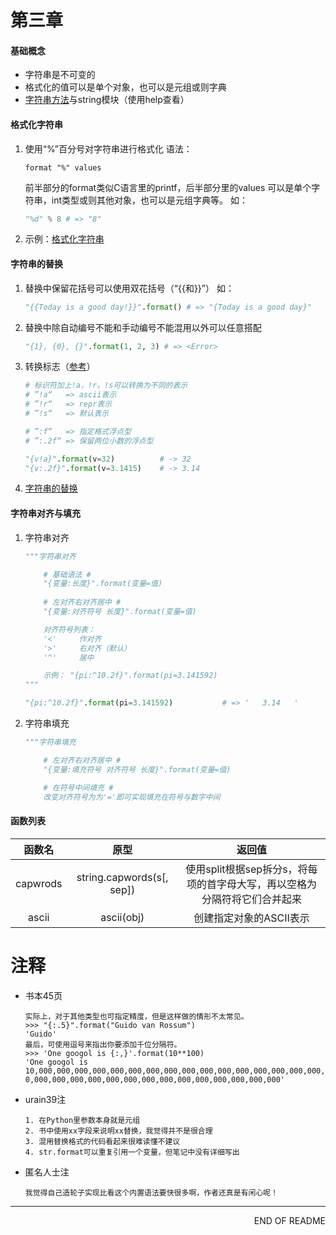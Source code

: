 第三章
================================

#### 基础概念 ####

- 字符串是不可变的
- 格式化的值可以是单个对象，也可以是元组或则字典
- [字符串方法](字符串方法.md)与string模块（使用help查看）

#### 格式化字符串 ####

1. 使用“%”百分号对字符串进行格式化
    语法：
    ``````
    format "%" values
    ``````
    前半部分的format类似C语言里的printf，后半部分里的values
    可以是单个字符串，int类型或则其他对象，也可以是元组字典等。
    如：
    ``````python
    "%d" % 8 # => "8" 
    ``````
2. 示例：[格式化字符串](../示例/toy1.py)

#### 字符串的替换 ####

1. 替换中保留花括号可以使用双花括号（“{{和}}”）
    如：
    ``````python
    "{{Today is a good day!}}".format() # => "{Today is a good day}"
    ``````

2. 替换中除自动编号不能和手动编号不能混用以外可以任意搭配
    ``````python
    "{1}, {0}, {}".format(1, 2, 3) # => <Error>
    ``````

3. 转换标志（[参考](转换标志.md)）
    ``````python
    # 标识符加上!a，!r，!s可以转换为不同的表示
    # ”!a“   => ascii表示
    # ”!r“   => repr表示
    # ”!s“   => 默认表示

    # ”:f“   => 指定格式浮点型
    # ”:.2f“ => 保留两位小数的浮点型

    "{v!a}".format(v=32)          # -> 32
    "{v:.2f}".format(v=3.1415)    # -> 3.14
     ``````

4. [字符串的替换](../示例/toy2.py)


#### 字符串对齐与填充 #####

1. 字符串对齐
    ``````python
    """字符串对齐
    
        # 基础语法 #
        "{变量:长度}".format(变量=值)
        
        # 左对齐右对齐居中 #
        "{变量:对齐符号 长度}".format(变量=值) 
    
        对齐符号列表：
        '<'     作对齐
        '>'     右对齐（默认）
        '^'     居中

        示例： "{pi:^10.2f}".format(pi=3.141592)
    """

    "{pi:^10.2f}".format(pi=3.141592)           # => '   3.14   '

    ``````

2. 字符串填充
    ``````python
    """字符串填充

        # 左对齐右对齐居中 #
        "{变量:填充符号 对齐符号 长度}".format(变量=值) 

        # 在符号中间填充 #
        改变对齐符号为为'='即可实现填充在符号与数字中间
    ``````

#### 函数列表 #####

函数名  | 原型 | 返回值 |
:-: | :-: | :-:|
capwrods | string.capwords(s[, sep]) | 使用split根据sep拆分s，将每项的首字母大写，再以空格为分隔符将它们合并起来
ascii | ascii(obj) | 创建指定对象的ASCII表示

注释
================================
- 书本45页
    ``````
    实际上，对于其他类型也可指定精度，但是这样做的情形不太常见。
    >>> "{:.5}".format("Guido van Rossum")
    'Guido'
    最后，可使用逗号来指出你要添加千位分隔符。
    >>> 'One googol is {:,}'.format(10**100)
    'One googol is 10,000,000,000,000,000,000,000,000,000,000,000,000,000,000,000,000,000,000,00
    0,000,000,000,000,000,000,000,000,000,000,000,000,000,000'
    ``````
- urain39注
    ``````
    1. 在Python里参数本身就是元组  
    2. 书中使用xx字段来说明xx替换，我觉得并不是很合理
    3. 混用替换格式的代码看起来很难读懂不建议
    4. str.format可以重复引用一个变量，但笔记中没有详细写出
    ``````

- 匿名人士注
    ``````
    我觉得自己造轮子实现比看这个内置语法要快很多啊，作者还真是有闲心呢！
    ``````
--------------------------------
<p align="right">END OF README</p>

